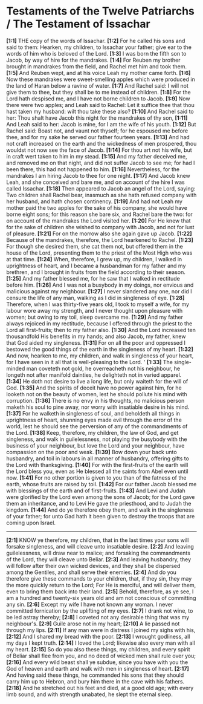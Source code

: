 # Testaments of the Twelve Patriarchs / The Testament of Issachar

**[1:1]** THE copy of the words of Issachar.
**[1:2]** For he called his sons and said to them: Hearken, my children, to Issachar your father; give ear to the words of him who is beloved of the Lord.
**[1:3]** I was born the fifth son to Jacob, by way of hire for the mandrakes.
**[1:4]** For Reuben my brother brought in mandrakes from the field, and Rachel met him and took them.
**[1:5]** And Reuben wept, and at his voice Leah my mother came forth.
**[1:6]** Now these mandrakes were sweet-smelling apples which were produced in the land of Haran below a ravine of water.
**[1:7]** And Rachel said: I will not give them to thee, but they shall be to me instead of children.
**[1:8]** For the Lord hath despised me, and I have not borne children to Jacob.
**[1:9]** Now there were two apples; and Leah said to Rachel: Let it suffice thee that thou hast taken my husband: wilt thou take these also?
**[1:10]** And Rachel said to her: Thou shalt have Jacob this night for the mandrakes of thy son,
**[1:11]** And Leah said to her: Jacob is mine, for I am the wife of his youth.
**[1:12]** But Rachel said: Boast not, and vaunt not thyself; for he espoused me before thee, and for my sake he served our father fourteen years.
**[1:13]** And had not craft increased on the earth and the wickedness of men prospered, thou wouldst not now see the face of Jacob.
**[1:14]** For thou art not his wife, but in craft wert taken to him in my stead.
**[1:15]** And my father deceived me, and removed me on that night, and did not suffer Jacob to see me; for had I been there, this had not happened to him.
**[1:16]** Nevertheless, for the mandrakes I am hiring Jacob to thee for one night.
**[1:17]** And Jacob knew Leah, and she conceived and bare me, and on account of the hire I was called Issachar.
**[1:18]** Then appeared to Jacob an angel of the Lord, saying: Two children shall Rachel bear, inasmuch as she hath refused company with her husband, and hath chosen continency.
**[1:19]** And had not Leah my mother paid the two apples for the sake of his company, she would have borne eight sons; for this reason she bare six, and Rachel bare the two: for on account of the mandrakes the Lord visited her.
**[1:20]** For He knew that for the sake of children she wished to company with Jacob, and not for lust of pleasure.
**[1:21]** For on the morrow also she again gave up Jacob.
**[1:22]** Because of the mandrakes, therefore, the Lord hearkened to Rachel.
**[1:23]** For though she desired them, she cat them not, but offered them in the house of the Lord, presenting them to the priest of the Most High who was at that time.
**[1:24]** When, therefore, I grew up, my children, I walked in uprightness of heart, and I became a husbandman for my father and my brethren, and I brought in fruits from the field according to their season.
**[1:25]** And my father blessed me, for he saw that I walked in rectitude before him.
**[1:26]** And I was not a busybody in my doings, nor envious and malicious against my neighbour.
**[1:27]** I never slandered any one, nor did I censure the life of any man, walking as I did in singleness of eye.
**[1:28]** Therefore, when I was thirty-five years old, I took to myself a wife, for my labour wore away my strength, and I never thought upon pleasure with women; but owing to my toil, sleep overcame me.
**[1:29]** And my father always rejoiced in my rectitude, because I offered through the priest to the Lord all first-fruits; then to my father also.
**[1:30]** And the Lord increased ten thousandfold His benefits in my hands; and also Jacob, my father, knew that God aided my singleness.
**[1:31]** For on all the poor and oppressed I bestowed the good things of the earth in the singleness of my heart.
**[1:32]** And now, hearken to me, my children, and walk in singleness of your heart, for I have seen in it all that is well-pleasing to the Lord. '
**[1:33]** The single-minded man coveteth not gold, he overreacheth not his neighbour, he longeth not after manifold dainties, he delighteth not in varied apparel.
**[1:34]** He doth not desire to live a long life, but only waiteth for the will of God.
**[1:35]** And the spirits of deceit have no power against him, for he looketh not on the beauty of women, lest he should pollute his mind with corruption.
**[1:36]** There is no envy in his thoughts, no malicious person maketh his soul to pine away, nor worry with insatiable desire in his mind.
**[1:37]** For he walketh in singleness of soul, and beholdeth all things in uprightness of heart, shunning eyes made evil through the error of the world, lest he should see the perversion of any of the commandments of the Lord.
**[1:38]** Keep, therefore, my children, the law of God, and get singleness, and walk in guilelessness, not playing the busybody with the business of your neighbour, but love the Lord and your neighbour, have compassion on the poor and weak.
**[1:39]** Bow down your back unto husbandry, and toil in labours in all manner of husbandry, offering gifts to the Lord with thanksgiving.
**[1:40]** For with the first-fruits of the earth will the Lord bless you, even as He blessed all the saints from Abel even until now.
**[1:41]** For no other portion is given to you than of the fatness of the earth, whose fruits are raised by toil.
**[1:42]** For our father Jacob blessed me with blessings of the earth and of first-fruits.
**[1:43]** And Levi and Judah were glorified by the Lord even among the sons of Jacob; for the Lord gave them an inheritance, and to Levi He gave the priesthood, and to Judah the kingdom.
**[1:44]** And do ye therefore obey them, and walk in the singleness of your father; for unto Gad hath it been given to destroy the troops that are coming upon Israel.

---

**[2:1]** KNOW ye therefore, my children, that in the last times your sons will forsake singleness, and will cleave unto insatiable desire.
**[2:2]** And leaving guilelessness, will draw near to malice; and forsaking the commandments of the Lord, they will cleave unto Beliar.
**[2:3]** And leaving husbandry, they will follow after their own wicked devices, and they shall be dispersed among the Gentiles, and shall serve their enemies.
**[2:4]** And do you therefore give these commands to your children, that, if they sin, they may the more quickly return to the Lord; For He is merciful, and will deliver them, even to bring them back into their land.
**[2:5]** Behold, therefore, as ye see, I am a hundred and twenty-six years old and am not conscious of committing any sin.
**[2:6]** Except my wife I have not known any woman. I never committed fornication by the uplifting of my eyes.
**[2:7]** I drank not wine, to be led astray thereby;
**[2:8]** I coveted not any desirable thing that was my neighbour's.
**[2:9]** Guile arose not in my heart;
**[2:10]** A lie passed not through my lips.
**[2:11]** If any man were in distress I joined my sighs with his,
**[2:12]** And I shared my bread with the poor.
**[2:13]** I wrought godliness, all my days I kept truth.
**[2:14]** I loved the Lord; likewise also every man with all my heart.
**[2:15]** So do you also these things, my children, and every spirit of Beliar shall flee from you, and no deed of wicked men shall rule over you;
**[2:16]** And every wild beast shall ye subdue, since you have with you the God of heaven and earth and walk with men in singleness of heart.
**[2:17]** And having said these things, he commanded his sons that they should carry him up to Hebron, and bury him there in the cave with his fathers.
**[2:18]** And he stretched out his feet and died, at a good old age; with every limb sound, and with strength unabated, he slept the eternal sleep.
